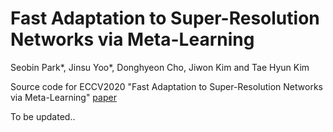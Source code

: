 # Fast Adaptation to Super-Resolution Networks via Meta-Learning

Seobin Park*, Jinsu Yoo*, Donghyeon Cho, Jiwon Kim and Tae Hyun Kim

Source code for ECCV2020 "Fast Adaptation to Super-Resolution Networks via Meta-Learning" [paper]()

To be updated..
